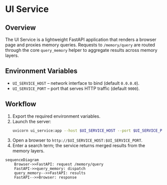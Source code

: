 # UI Service

## Overview
The UI Service is a lightweight FastAPI application that renders a browser page and proxies memory queries.
Requests to `/memory/query` are routed through the core `query_memory` helper to aggregate results across memory layers.

## Environment Variables
- `UI_SERVICE_HOST` – network interface to bind (default `0.0.0.0`).
- `UI_SERVICE_PORT` – port that serves HTTP traffic (default `9000`).

## Workflow
1. Export the required environment variables.
2. Launch the server:
   ```bash
   uvicorn ui_service:app --host $UI_SERVICE_HOST --port $UI_SERVICE_PORT
   ```
3. Open a browser to `http://$UI_SERVICE_HOST:$UI_SERVICE_PORT`.
4. Enter a search term; the service returns merged results from the memory layers.

```mermaid
sequenceDiagram
    Browser->>FastAPI: request /memory/query
    FastAPI->>query_memory: dispatch
    query_memory-->>FastAPI: results
    FastAPI-->>Browser: response
```
